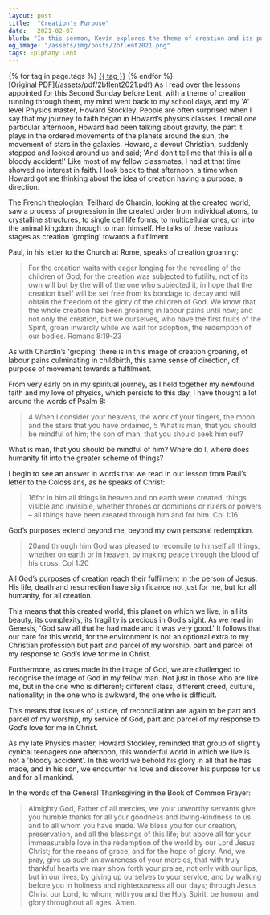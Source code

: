 ```yaml
---
layout: post
title:  "Creation's Purpose"
date:   2021-02-07
blurb: "In this sermon, Kevin explores the theme of creation and its purpose. He recalls how his journey to faith began in physics classes, where he pondered the order and purpose in the universe. He discusses the teachings of French theologian, Teilhard de Chardin, and the Apostle Paul, both of whom saw a progression and purpose in creation. Kevin emphasizes that our care for the world and for each other are integral parts of our worship and response to God's love."
og_image: "/assets/img/posts/2bflent2021.png"
tags: Epiphany Lent
---    
```

<div class="tag-pills">
    {% for tag in page.tags %}
    <a href="{{ site.baseurl }}/tag/{{ tag | slugify }}" class="tag-pill">{{ tag }}</a>
    {% endfor %}
</div>
[Original PDF](/assets/pdf/2bflent2021.pdf)
As I read over the lessons appointed for this Second Sunday before Lent, with a theme of creation running through them, my mind went back to my school days, and my 'A' level Physics master, Howard Stockley. People are often surprised when I say that my journey to faith began in Howard’s physics classes. I recall one particular afternoon, Howard had been talking about gravity, the part it plays in the ordered movements of the planets around the sun, the movement of stars in the galaxies. Howard, a devout Christian, suddenly stopped and looked around us and said; 'And don’t tell me that this is all a bloody accident!' Like most of my fellow classmates, I had at that time showed no interest in faith. I look back to that afternoon, a time when Howard got me thinking about the idea of creation having a purpose, a direction.

The French theologian, Teilhard de Chardin, looking at the created world, saw a process of progression in the created order from individual atoms, to crystalline structures, to single cell life forms, to multicellular ones, on into the animal kingdom through to man himself. He talks of these various stages as creation 'groping' towards a fulfilment.

Paul, in his letter to the Church at Rome, speaks of creation groaning:

> For the creation waits with eager longing for the revealing of the children of God; for the creation was subjected to futility, not of its own will but by the will of the one who subjected it, in hope that the creation itself will be set free from its bondage to decay and will obtain the freedom of the glory of the children of God. We know that the whole creation has been groaning in labour pains until now; and not only the creation, but we ourselves, who have the first fruits of the Spirit, groan inwardly while we wait for adoption, the redemption of our bodies. Romans 8:19-23

As with Chardin’s 'groping' there is in this image of creation groaning, of labour pains culminating in childbirth, this same sense of direction, of purpose of movement towards a fulfilment.

From very early on in my spiritual journey, as I held together my newfound faith and my love of physics, which persists to this day, I have thought a lot around the words of Psalm 8:

> 4 When I consider your heavens, the work of your fingers, the moon and the stars that you have ordained,
5 What is man, that you should be mindful of him; the son of man, that you should seek him out?

What is man, that you should be mindful of him? Where do I, where does humanity fit into the greater scheme of things?

I begin to see an answer in words that we read in our lesson from Paul’s letter to the Colossians, as he speaks of Christ:

> 16for in him all things in heaven and on earth were created, things visible and invisible, whether thrones or dominions or rulers or powers – all things have been created through him and for him. Col 1:16

God’s purposes extend beyond me, beyond my own personal redemption.

> 20and through him God was pleased to reconcile to himself all things, whether on earth or in heaven, by making peace through the blood of his cross. Col 1:20

All God’s purposes of creation reach their fulfilment in the person of Jesus. His life, death and resurrection have significance not just for me, but for all humanity, for all creation.

This means that this created world, this planet on which we live, in all its beauty, its complexity, its fragility is precious in God’s sight. As we read in Genesis, 'God saw all that he had made and it was very good.' It follows that our care for this world, for the environment is not an optional extra to my Christian profession but part and parcel of my worship, part and parcel of my response to God’s love for me in Christ.

Furthermore, as ones made in the image of God, we are challenged to recognise the image of God in my fellow man. Not just in those who are like me, but in the one who is different; different class, different creed, culture, nationality; in the one who is awkward, the one who is difficult.

This means that issues of justice, of reconciliation are again to be part and parcel of my worship, my service of God, part and parcel of my response to God’s love for me in Christ.

As my late Physics master, Howard Stockley, reminded that group of slightly cynical teenagers one afternoon, this wonderful world in which we live is not a 'bloody accident'. In this world we behold his glory in all that he has made, and in his son, we encounter his love and discover his purpose for us and for all mankind.

In the words of the General Thanksgiving in the Book of Common Prayer:

> Almighty God, Father of all mercies, we your unworthy servants give you humble thanks for all your goodness and loving-kindness to us and to all whom you have made. We bless you for our creation, preservation, and all the blessings of this life; but above all for your immeasurable love in the redemption of the world by our Lord Jesus Christ; for the means of grace, and for the hope of glory. And, we pray, give us such an awareness of your mercies, that with truly thankful hearts we may show forth your praise, not only with our lips, but in our lives, by giving up ourselves to your service, and by walking before you in holiness and righteousness all our days; through Jesus Christ our Lord, to whom, with you and the Holy Spirit, be honour and glory throughout all ages. Amen.
